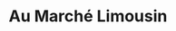 ---
title: "Au Marché Limousin"
url: /saint-leonard-de-noblat/au-marche-limousin/
shop: commodité
---